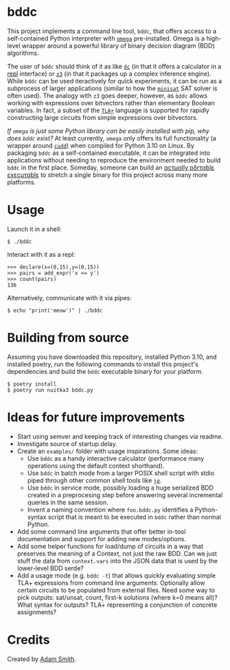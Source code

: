 # bddc

This project implements a command line tool, `bddc`, that offers access to a self-contained Python interpreter with [`omega`](https://github.com/tulip-control/omega) pre-installed. Omega is a high-level wrapper around a powerful library of binary decision diagram (BDD) algorithms.

The user of `bddc` should think of it as like [`dc`](https://en.wikipedia.org/wiki/Dc_(computer_program)) (in that it offers a calculator in a [repl](https://en.wikipedia.org/wiki/Read%E2%80%93eval%E2%80%93print_loop) interface) or [`z3`](https://github.com/Z3Prover/z3) (in that it packages up a complex inference engine). While `bddc` can be used iteractively for quick experiments, it can be run as a subprocess of larger applications (similar to how the [`minisat`](http://minisat.se/) SAT solver is often used). The analogy with `z3` goes deeper, however, as `bddc` allows working with expressions over bitvectors rather than elementary Boolean variables. In fact, a subset of the [`TLA+`](https://lamport.azurewebsites.net/tla/tla.html) language is supported for rapidly constructing large circuits from simple expressions over bitvectors.

*If `omega` is just some Python library can be easily installed with pip, why does `bddc` exist?* At least currently, `omega` only offers its full functionality (a wrapper around [`cudd`](https://github.com/ivmai/cudd)) when compiled for Python 3.10 on Linux. By packaging `bddc` as a self-contained executable, it can be integrated into applications without needing to reproduce the environment needed to build `bddc` in the first place. Someday, someone can build an [αcτµαlly pδrταblε εxεcµταblε](https://justine.lol/ape.html) to stretch a single binary for this project across many more platforms.

# Usage

Launch it in a shell:

    $ ./bddc

Interact with it as a repl:

    >>> declare(x=(0,15),y=(0,15))
    >>> pairs = add_expr('x <= y')
    >>> count(pairs)
    136

Alternatively, communicate with it via pipes:

    $ echo "print('meow')" | ./bddc

# Building from source

Assuming you have downloaded this repository, installed Python 3.10, and installed poetry, run the following commands to install this project's dependencies and build the `bddc` executable binary for your platform.

    $ poetry install
    $ poetry run nuitka3 bddc.py

# Ideas for future improvements

 * Start using semver and keeping track of interesting changes via readme.
 * Investigate source of startup delay.
 * Create an `examples/` folder with usage inspirations. Some ideas:
    - Use `bddc` as a handy interactive calculator (performance many operations using the default context shorthand).
    - Use `bddc` in batch mode from a larger POSIX shell script with stdio piped through other common shell tools like [`jq`](https://jqlang.github.io/jq/).
    - Use `bddc` in service mode, possibly loading a huge serialized BDD created in a preprocesing step before answering several incremental queries in the same session.
    - Invent a naming convention where `foo.bddc.py` identifies a Python-syntax script that is meant to be executed in `bddc` rather than normal Python.
 * Add some command line arguments that offer better in-tool documentation and support for adding new modes/options.
 * Add some helper functions for load/dump of circuits in a way that preserves the meaning of a Context, not just the raw BDD. Can we just stuff the data from `context.vars` into the JSON data that is used by the lower-level BDD serde?
 * Add a usage mode (e.g. `bddc -t`) that allows quickly evaluating simple TLA+ expressions from command line arguments. Optionally allow certain circuits to be populated from external files. Need some way to pick outputs: sat/unsat, count, first-k solutions (where k=0 means all)? What syntax for outputs? TLA+ representing a conjunction of concrete assignments? 

# Credits

Created by [Adam Smith](https://adamsmith.as/).